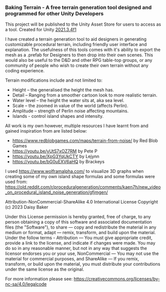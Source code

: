 ﻿### Baking Terrain - A free terrain generation tool designed and programmed for other Unity Developers ### 

This project will be published to the Unity Asset Store for users to access as a tool. Created for Unity [2021.3.4f1](https://unity3d.com/get-unity/download/archive)

I have created a terrain generation tool to aid designers in generating customizable procedural terrain, including friendly user interface and explanation. The usefulness of this tools comes with it's ability to export the mesh as a .prefab for Designers to then drop into their own scenes. This would also be useful to the D&D and other RPG table-top groups, or any community of people who wish to create their own terrain without any coding experience.

Terrain modifications include and not limited to:
- Height – the generalised the height the mesh has.
- Detail – Ranging from a smoother cartoon look to more realistic terrain.
- Water level – the height the water sits at, aka sea level.
- Scale – the zoomed in value of the world (affects Perlin).
- Amplitude – strength of Perlin noise affecting mountains.
- Islands - control island shapes and intensity.

All work is my own however, multiple resources I have learnt from and gained inspiration from are listed below:
- https://www.redblobgames.com/maps/terrain-from-noise/ by Red Blob Games
- https://youtu.be/yUtS7xOZ7RM by Pete P
- https://youtu.be/XpG3YqUkCTY by Lejynn
- https://youtu.be/bG0uEXV6aHQ by Brackeys

I used https://www.wolframalpha.com/ to visualize 3D graphs when creating some of my own island shape formulas and some formulas were used from: https://old.reddit.com/r/proceduralgeneration/comments/kaen7h/new_video_on_procedural_island_noise_generation/gfjmgen/

Attribution-NonCommercial-ShareAlike 4.0 International License
Copyright (c) 2023 Daisy Baker

Under this License permission is hereby granted, free of charge, to any person obtaining a copy of this software and associated documentation files (the "Software"), to share — copy and redistribute the material in any medium or format, adapt — remix, transform, and build upon the material. Under the follow terms - Attribution — You must give appropriate credit, provide a link to the license, and indicate if changes were made. You may do so in any reasonable manner, but not in any way that suggests the licensor endorses you or your use, NonCommercial — You may not use the material for commercial purposes, and ShareAlike — If you remix, transform, or build upon the material, you must distribute your contributions under the same license as the original.

For more information please see: https://creativecommons.org/licenses/by-nc-sa/4.0/legalcode
